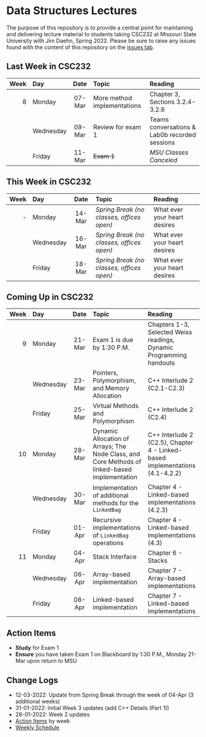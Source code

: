 # Data Structures Lectures

The purpose of this repository is to provide a central point for maintaining and delivering lecture material to students taking CSC232 at Missouri State University with Jim Daehn, Spring 2022. Please be sure to raise any issues found with the content of this repository on the [issues tab](https://github.com/msu-csc232-sp22/lectures/issues).

## Last Week in CSC232

| Week | Day       |  Date  | Topic                       | Reading                                       |
|-----:|:----------|:------:|:----------------------------|:----------------------------------------------|
|    8 | Monday    | 07-Mar | More method implementations | Chapter 3, Sections 3.2.4-3.2.6               |
|      | Wednesday | 09-Mar | Review for exam 1           | Teams conversations & Lab0b recorded sessions |
|      | Friday    | 11-Mar | ~~Exam 1~~                  | _MSU Classes Canceled_                        |

## This Week in CSC232

| Week | Day       |  Date  | Topic                                     | Reading                      |
|-----:|:----------|:------:|:------------------------------------------|:-----------------------------|
|    - | Monday    | 14-Mar | _Spring Break (no classes, offices open)_ | What ever your heart desires |
|      | Wednesday | 16-Mar | _Spring Break (no classes, offices open)_ | What ever your heart desires |
|      | Friday    | 18-Mar | _Spring Break (no classes, offices open)_ | What ever your heart desires |

## Coming Up in CSC232

| Week | Day       |  Date  | Topic                                                                                         | Reading                                                                      |
|-----:|:----------|:------:|:----------------------------------------------------------------------------------------------|:-----------------------------------------------------------------------------|
|    9 | Monday    | 21-Mar | Exam 1 is due by 1:30 P.M.                                                                    | Chapters 1-3, Selected Weiss readings, Dynamic Programming handouts          |
|      | Wednesday | 23-Mar | Pointers, Polymorphism, and Memory Allocation                                                 | C++ Interlude 2 (C2.1-C2.3)                                                  |
|      | Friday    | 25-Mar | Virtual Methods and Polymorphism                                                              | C++ Interlude 2 (C2.4)                                                       |
|   10 | Monday    | 28-Mar | Dynamic Allocation of Arrays; The Node Class, and Core Methods of linked-based implementation | C++ Interlude 2 (C2.5), Chapter 4 - Linked-based implementations (4.1-4.2.2) |
|      | Wednesday | 30-Mar | Implementation of additional methods for the `LinkedBag`                                      | Chapter 4 - Linked-based implementations (4.2.3)                             |
|      | Friday    | 01-Apr | Recursive implementations of `LinkedBag` operations                                           | Chapter 4 - Linked-based implementations (4.3)                               |
|   11 | Monday    | 04-Apr | Stack Interface                                                                               | Chapter 6 - Stacks                                                           |
|      | Wednesday | 06-Apr | Array-based implementation                                                                    | Chapter 7 - Array-based implementations                                      |
|      | Friday    | 08-Apr | Linked-based implementation                                                                   | Chapter 7 - Linked-based implementations                                     |

## Action Items

- **Study** for Exam 1
- **Ensure** you have taken Exam 1 on Blackboard by 1:30 P.M., Monday 21-Mar upon return to MSU

## Change Logs

- 12-03-2022: Update from Spring Break through the week of 04-Apr (3 additional weeks)
- 31-01-2022: Initial Week 3 updates (add C++ Details (Part 1))
- 28-01-2022: Week 2 updates
- [Action Items](actions.md) by week
- [Weekly Schedule](schedule.md)
